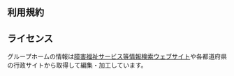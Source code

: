
## 利用規約


## ライセンス
グループホームの情報は[障害福祉サービス等情報検索ウェブサイト](https://www.wam.go.jp/sfkohyoout/)や各都道府県の行政サイトから取得して編集・加工しています。
